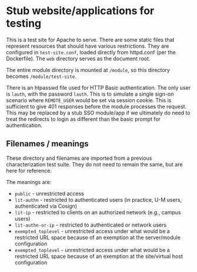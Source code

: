 # Stub website/applications for testing

This is a test site for Apache to serve. There are some static files that
represent resources that should have various restrictions. They are configured
in `test-site.conf`, loaded directly from httpd.conf (per the Dockerfile). The
`web` directory serves as the document root.

The entire module directory is mounted at `/module`, so this directory becomes
`/module/test-site`.

There is an htpasswd file used for HTTP Basic authentication. The only user is
`lauth`, with the password `lauth`. This is to simulate a single sign-on
scenario where `REMOTE_USER` would be set via session cookie. This is
sufficient to give 401 responses before the module processes the request. This
may be replaced by a stub SSO module/app if we ultimately do need to treat the
redirects to login as different than the basic prompt for authentication.

## Filenames / meanings

These directory and filenames are imported from a previous characterization
test suite. They do not need to remain the same, but are here for reference.

The meanings are:

 - `public` - unrestricted access
 - `lit-authn` - restricted to authenticated users (in practice, U-M users,
   authenticated via Cosign)
 - `lit-ip` - restricted to clients on an authorized network (e.g., campus users)
 - `lit-authn-or-ip` - restricted to authenticated or network users
 - `exempted_toplevel` - unrestricted access under what would be a restricted
    URL space because of an exemption at the server/module configuration
 - `exempted_toplevel` - unrestricted access under what would be a restricted
    URL space because of an exemption at the site/virtual host configuration
